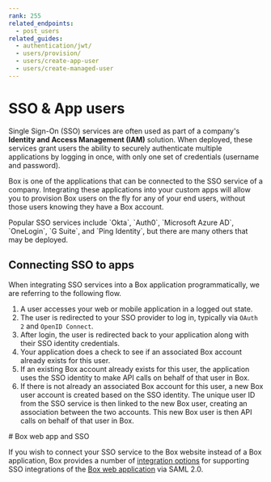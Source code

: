 ```yaml
---
rank: 255
related_endpoints:
  - post_users
related_guides:
  - authentication/jwt/
  - users/provision/
  - users/create-app-user
  - users/create-managed-user
---
```


# SSO & App users

Single Sign-On (SSO) services are often used as part of a company's **Identity
and Access Management (IAM)** solution. When deployed, these services grant
users the ability to securely authenticate multiple applications by logging in
once, with only one set of credentials (username and password).

Box is one of the applications that can be connected to the SSO service of a
company. Integrating these applications into your custom apps will allow you to
provision Box users on the fly for any of your end users, without those users
knowing they have a Box account.

<Message notice>
  Popular SSO services include `Okta`, `Auth0`, `Microsoft Azure AD`,
  `OneLogin`, `G Suite`, and `Ping Identity`, but there are many others that may
  be deployed.
</Message>

## Connecting SSO to apps

When integrating SSO services into a Box application programmatically, we are
referring to the following flow.

1. A user accesses your web or mobile application in a logged out state.
2. The user is redirected to your SSO provider to log in, typically via
   `OAuth 2` and `OpenID Connect`.
3. After login, the user is redirected back to your application along with
   their SSO identity credentials.
4. Your application does a check to see if an associated Box account already
   exists for this user.
5. If an existing Box account already exists for this user, the application
   uses the SSO identity to make API calls on behalf of that user in Box.
6. If there is not already an associated Box account for this user, a
   new Box user account is created based on the SSO identity. The unique user ID
   from the SSO service is then linked to the new Box user, creating an
   association between the two accounts. This new Box user is then API calls on
   behalf of that user in Box.

<Message notice>
  # Box web app and SSO

  If you wish to connect your SSO service to the Box website instead of a Box
  application, Box provides a number of [integration options][sso-support] for
  supporting SSO integrations of the [Box web application](https://www.box.com)
  via SAML 2.0.
</Message>

[sso-support]: https://support.box.com/hc/en-us/articles/360043696514-Setting-Up-Single-Sign-On-SSO-for-your-Enterprise
